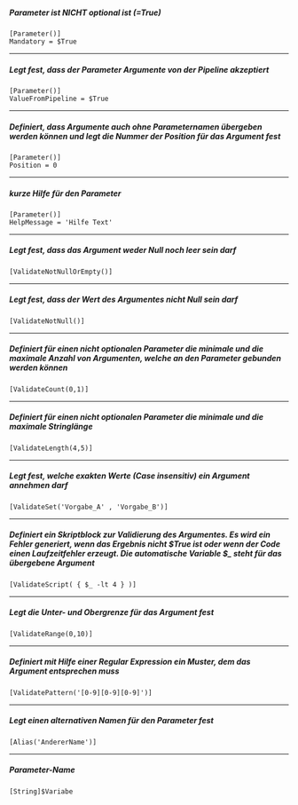 ##### Parameter ist NICHT optional ist (=True)
```
[Parameter()]
Mandatory = $True
```
---
##### Legt fest, dass der Parameter Argumente von der Pipeline akzeptiert
```
[Parameter()]
ValueFromPipeline = $True
```
---
##### Definiert, dass Argumente auch ohne Parameternamen übergeben werden können und legt die Nummer der Position für das Argument fest
```
[Parameter()]
Position = 0
```
---
##### kurze Hilfe für den Parameter
```
[Parameter()]
HelpMessage = 'Hilfe Text'
```
---
##### Legt fest, dass das Argument weder Null noch leer sein darf
```
[ValidateNotNullOrEmpty()]
```
---
##### Legt fest, dass der Wert des Argumentes nicht Null sein darf
```
[ValidateNotNull()]
```
---
##### Definiert für einen nicht optionalen Parameter die minimale und die maximale Anzahl von Argumenten, welche an den Parameter gebunden werden können
```
[ValidateCount(0,1)]
```
---
##### Definiert für einen nicht optionalen Parameter die minimale und die maximale Stringlänge
```
[ValidateLength(4,5)]
```
---
##### Legt fest, welche exakten Werte (Case insensitiv) ein Argument annehmen darf
```
[ValidateSet('Vorgabe_A' , 'Vorgabe_B')]
```
---
##### Definiert ein Skriptblock zur Validierung des Argumentes. Es wird ein Fehler generiert, wenn das Ergebnis nicht $True ist oder wenn der Code einen Laufzeitfehler erzeugt. Die automatische Variable $_ steht für das übergebene Argument
```
[ValidateScript( { $_ -lt 4 } )]
```
---
##### Legt die Unter- und Obergrenze für das Argument fest
```
[ValidateRange(0,10)]
```
---
##### Definiert mit Hilfe einer Regular Expression ein Muster, dem das Argument entsprechen muss
```
[ValidatePattern('[0-9][0-9][0-9]')]
```
---
##### Legt einen alternativen Namen für den Parameter fest
```
[Alias('AndererName')]
```
---
##### Parameter-Name
```
[String]$Variabe
```
